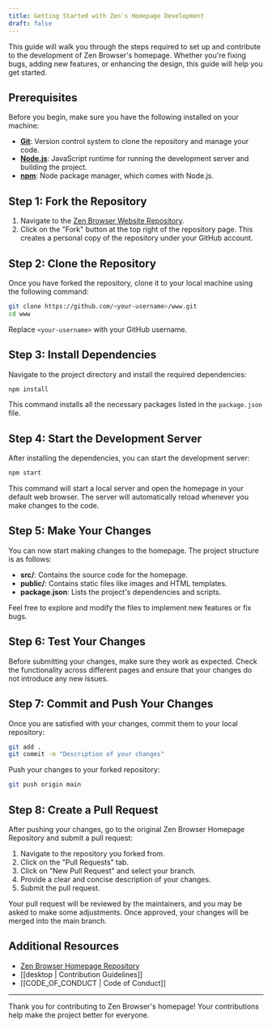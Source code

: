 ```yaml
---
title: Getting Started with Zen's Homepage Development
draft: false
---
```



This guide will walk you through the steps required to set up and contribute to the development of Zen Browser's homepage. Whether you're fixing bugs, adding new features, or enhancing the design, this guide will help you get started.

## Prerequisites

Before you begin, make sure you have the following installed on your machine:

- [**Git**](https://git-scm.com/): Version control system to clone the repository and manage your code.
- [**Node.js**](https://nodejs.org/): JavaScript runtime for running the development server and building the project.
- [**npm**](https://www.npmjs.com/): Node package manager, which comes with Node.js.

## Step 1: Fork the Repository

1. Navigate to the [Zen Browser Website Repository](https://github.com/zen-browser/www).
2. Click on the "Fork" button at the top right of the repository page. This creates a personal copy of the repository under your GitHub account.

## Step 2: Clone the Repository

Once you have forked the repository, clone it to your local machine using the following command:

```bash
git clone https://github.com/<your-username>/www.git
cd www
```

Replace `<your-username>` with your GitHub username.

## Step 3: Install Dependencies

Navigate to the project directory and install the required dependencies:

```bash
npm install
```

This command installs all the necessary packages listed in the `package.json` file.

## Step 4: Start the Development Server

After installing the dependencies, you can start the development server:

```bash
npm start
```

This command will start a local server and open the homepage in your default web browser. The server will automatically reload whenever you make changes to the code.

## Step 5: Make Your Changes

You can now start making changes to the homepage. The project structure is as follows:

- **src/**: Contains the source code for the homepage.
- **public/**: Contains static files like images and HTML templates.
- **package.json**: Lists the project's dependencies and scripts.

Feel free to explore and modify the files to implement new features or fix bugs.

## Step 6: Test Your Changes

Before submitting your changes, make sure they work as expected. Check the functionality across different pages and ensure that your changes do not introduce any new issues.

## Step 7: Commit and Push Your Changes

Once you are satisfied with your changes, commit them to your local repository:

```bash
git add .
git commit -m "Description of your changes"
```

Push your changes to your forked repository:

```bash
git push origin main
```

## Step 8: Create a Pull Request

After pushing your changes, go to the original Zen Browser Homepage Repository and submit a pull request:

1. Navigate to the repository you forked from.
2. Click on the "Pull Requests" tab.
3. Click on "New Pull Request" and select your branch.
4. Provide a clear and concise description of your changes.
5. Submit the pull request.

Your pull request will be reviewed by the maintainers, and you may be asked to make some adjustments. Once approved, your changes will be merged into the main branch.

## Additional Resources

- [Zen Browser Homepage Repository](https://github.com/zen-browser/www)
- [[desktop |  Contribution Guidelines]]
- [[CODE_OF_CONDUCT | Code of Conduct]]


---

Thank you for contributing to Zen Browser's homepage! Your contributions help make the project better for everyone.